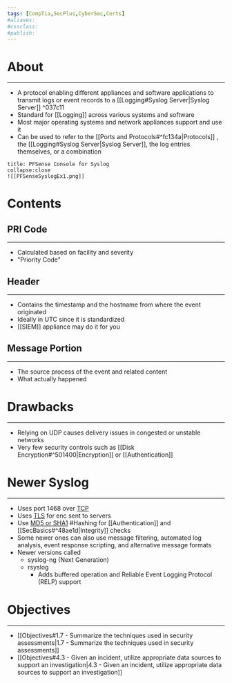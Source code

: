 ```yaml
---
tags: [CompTia,SecPlus,CyberSec,Certs]
#aliases:
#cssclass:
#publish:
---
```


# About
---
- A protocol enabling different appliances and software applications to transmit logs or event records to a [[Logging#Syslog Server|Syslog Server]] ^037c11
- Standard for [[Logging]] across various systems and software
- Most major operating systems and network appliances support and use it
- Can be used to refer to the [[Ports and Protocols#^fc134a|Protocols]] , the [[Logging#Syslog Server|Syslog Server]], the log entries themselves, or a combination

```ad-example
title: PFSense Console for Syslog
collapse:close
![[PFSenseSyslogEx1.png]]
```

# Contents

## PRI Code
---
- Calculated based on facility and severity
- "Priority Code"

## Header
---
- Contains the timestamp and the hostname from where the event originated
- Ideally in UTC since it is standardized
- [[SIEM]] appliance may do it for you

## Message Portion
---
- The source process of the event and related content
- What actually happened

# Drawbacks
---
- Relying on UDP causes delivery issues in congested or unstable networks
- Very few security controls such as [[Disk Encryption#^501400|Encryption]] or [[Authentication]]

# Newer Syslog
---
- Uses port 1468 over <u>TCP</u>
- Uses <u>TLS</u> for enc sent to servers
- Use <u>MD5 or SHA1</u> #Hashing  for [[Authentication]] and [[SecBasics#^48ae1d|Integrity]] checks
- Some newer ones can also use message filtering, automated log analysis, event response scripting, and alternative message formats
- Newer versions called
	- syslog-ng (Next Generation)
	- rsyslog
		- Adds buffered operation and Reliable Event Logging Protocol (RELP) support

# Objectives
---
- [[Objectives#1.7 - Summarize the techniques used in security assessments|1.7 - Summarize the techniques used in security assessments]]
- [[Objectives#4.3 - Given an incident, utilize appropriate data sources to support an investigation|4.3 - Given an incident, utilize appropriate data sources to support an investigation]]